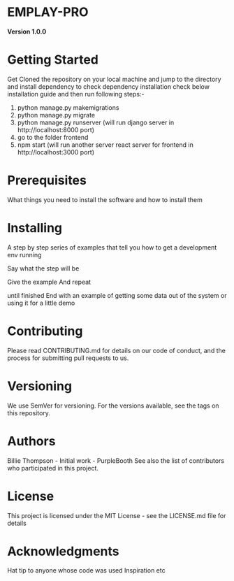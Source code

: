 # EMPLAY-PRO

**Version 1.0.0**

# Getting Started

Get Cloned the repository on your local machine and jump to the directory and install dependency to check dependency installation check below installation guide and then run following steps:-
  1. python manage.py makemigrations
  2. python manage.py migrate
  3. python manage.py runserver (will run django server in http://localhost:8000 port)
  4. go to the folder frontend
  5. npm start (will run another server react server for frontend in http://localhost:3000 port)


# Prerequisites
What things you need to install the software and how to install them

# Installing
A step by step series of examples that tell you how to get a development env running

Say what the step will be

Give the example
And repeat

until finished
End with an example of getting some data out of the system or using it for a little demo


# Contributing
Please read CONTRIBUTING.md for details on our code of conduct, and the process for submitting pull requests to us.

# Versioning
We use SemVer for versioning. For the versions available, see the tags on this repository.

# Authors
Billie Thompson - Initial work - PurpleBooth
See also the list of contributors who participated in this project.

# License
This project is licensed under the MIT License - see the LICENSE.md file for details

# Acknowledgments
Hat tip to anyone whose code was used
Inspiration
etc